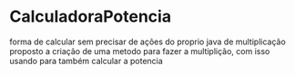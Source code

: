 # CalculadoraPotencia
forma de calcular sem precisar de ações do proprio java de multiplicação
proposto a criação de uma metodo para fazer a multiplição, com isso usando
para também calcular a potencia
